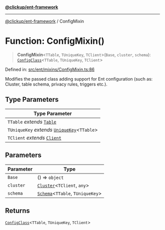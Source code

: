 [**@clickup/ent-framework**](../README.md)

***

[@clickup/ent-framework](../globals.md) / ConfigMixin

# Function: ConfigMixin()

> **ConfigMixin**\<`TTable`, `TUniqueKey`, `TClient`\>(`Base`, `cluster`, `schema`): [`ConfigClass`](../interfaces/ConfigClass.md)\<`TTable`, `TUniqueKey`, `TClient`\>

Defined in: [src/ent/mixins/ConfigMixin.ts:86](https://github.com/clickup/ent-framework/blob/master/src/ent/mixins/ConfigMixin.ts#L86)

Modifies the passed class adding support for Ent configuration (such as:
Cluster, table schema, privacy rules, triggers etc.).

## Type Parameters

| Type Parameter |
| ------ |
| `TTable` *extends* [`Table`](../type-aliases/Table.md) |
| `TUniqueKey` *extends* [`UniqueKey`](../type-aliases/UniqueKey.md)\<`TTable`\> |
| `TClient` *extends* [`Client`](../classes/Client.md) |

## Parameters

| Parameter | Type |
| ------ | ------ |
| `Base` | () => `object` |
| `cluster` | [`Cluster`](../classes/Cluster.md)\<`TClient`, `any`\> |
| `schema` | [`Schema`](../classes/Schema.md)\<`TTable`, `TUniqueKey`\> |

## Returns

[`ConfigClass`](../interfaces/ConfigClass.md)\<`TTable`, `TUniqueKey`, `TClient`\>
